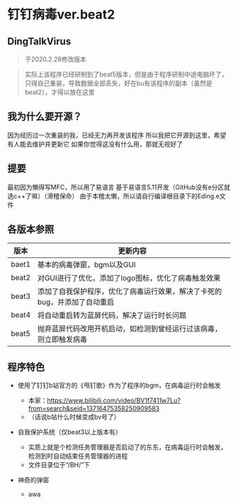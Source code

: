 # 钉钉病毒ver.beat2
## DingTalkVirus
>于2020.2.28修改版本

>实际上该程序已经研制到了beat5版本，但是由于程序研制中途电脑坏了，只得自己重装，导致数据全部丢失，好在bu有该程序的副本（虽然是beat2），才得以放在这里

## 我为什么要开源？
因为经历过一次重装的我，已经无力再开发该程序
所以我把它开源到这里，希望有人能去维护并更新它
如果你觉得这没有什么用，那就无视好了

## 提要
最初因为懒得写MFC，所以用了易语言
基于易语言5.11开发（GitHub没有e分区就选c++了嘛）（滑稽保命）
由于本稽太懒，所以请自行编译根目录下的Eding.e文件
## 各版本参照

| 版本     | 更新内容                                                            |
| -------- | ------------------------------------------------------------       |
| baet1   | 基本的病毒弹窗，bgm以及GUI                                            |
| beat2   | 对GUI进行了优化，添加了logo图标，优化了病毒触发效果                     |
| beat3   | 添加了自我保护程序，优化了病毒运行效果，解决了卡死的bug，并添加了自动重启 |
| beat4   | 将自动重启转为蓝屏代码，解决了运行时长问题                              |
| beat5   | 抛弃蓝屏代码改用开机启动，如检测到曾经运行过该病毒，则立即触发病毒        |

## 程序特色

* 使用了钉钉b站官方的《甩钉歌》作为了程序的bgm，在病毒运行时会触发
    * 本家：https://www.bilibili.com/video/BV1f7411w7Lu?from=search&seid=13716475358250909583
    * （话说b站什么时候变成bv号了）

* 自我保护系统（仅beat3以上版本有）
    * 实质上就是个检测任务管理器是否启动了的东东，在病毒运行时会触发，检测到时自动结束任务管理器的进程
    * 文件目录位于“/BH/”下

* 神奇的弹窗
    * awa
